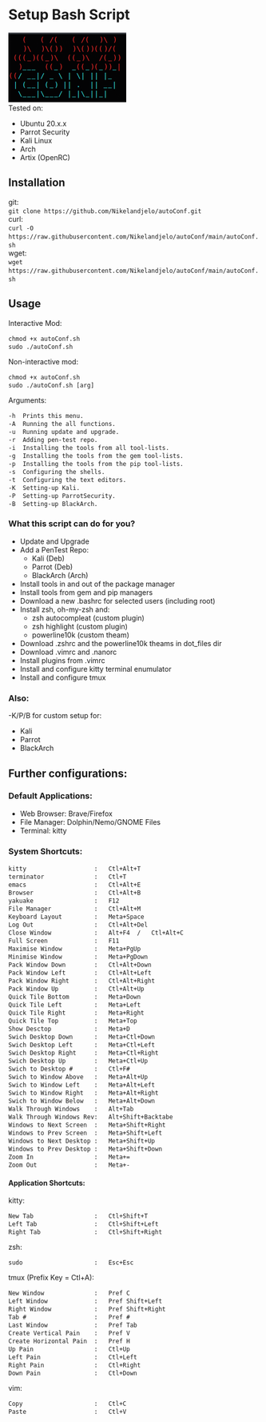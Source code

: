 
# Setup Bash Script
![Logo](/readme.gif "Logo")  
Tested on:  
+ Ubuntu 20.x.x
+ Parrot Security
+ Kali Linux
+ Arch
+ Artix (OpenRC)  
  
## Installation
git:  
`git clone https://github.com/Nikelandjelo/autoConf.git`  
curl:  
`curl -O https://raw.githubusercontent.com/Nikelandjelo/autoConf/main/autoConf.sh`  
wget:  
`wget https://raw.githubusercontent.com/Nikelandjelo/autoConf/main/autoConf.sh`  
  
## Usage
Interactive Mod:  
```
chmod +x autoConf.sh
sudo ./autoConf.sh
```  
Non-interactive mod:
```
chmod +x autoConf.sh
sudo ./autoConf.sh [arg]
```  
Arguments:  
```
-h 	Prints this menu.
-A 	Running the all functions.
-u 	Running update and upgrade.
-r 	Adding pen-test repo.
-i	Installing the tools from all tool-lists.
-g	Installing the tools from the gem tool-lists.
-p	Installing the tools from the pip tool-lists.
-s 	Configuring the shells.
-t 	Configuring the text editors.
-K 	Setting-up Kali.
-P 	Setting-up ParrotSecurity.
-B 	Setting-up BlackArch.
```

### What this script can do for you?
+ Update and Upgrade
+ Add a PenTest Repo:
    - Kali (Deb)
    - Parrot (Deb)
    - BlackArch (Arch)
+ Install tools in and out of the package manager
+ Install tools from gem and pip managers
+ Download a new .bashrc for selected users (including root)
+ Install zsh, oh-my-zsh and:
    - zsh autocompleat (custom plugin)
    - zsh highlight (custom plugin)
    - powerline10k (custom theam)
+ Download .zshrc and the powerline10k theams in dot_files dir
+ Download .vimrc and .nanorc
+ Install plugins from .vimrc  
+ Install and configure kitty terminal enumulator
+ Install and configure tmux

### Also:
-K/P/B for custom setup for:
+ Kali
+ Parrot
+ BlackArch

## Further configurations:
### Default Applications:
+ Web Browser:  Brave/Firefox
+ File Manager: Dolphin/Nemo/GNOME Files
+ Terminal:     kitty

### System Shortcuts:
```
kitty                   :   Ctl+Alt+T
terminator              :   Ctl+T
emacs                   :   Ctl+Alt+E
Browser                 :   Ctl+Alt+B
yakuake                 :   F12
File Manager            :   Ctl+Alt+M
Keyboard Layout         :   Meta+Space
Log Out                 :   Ctl+Alt+Del
Close Window            :   Alt+F4  /   Ctl+Alt+C
Full Screen             :   F11
Maximise Window         :   Meta+PgUp
Minimise Window         :   Meta+PgDown
Pack Window Down        :   Ctl+Alt+Down
Pack Window Left        :   Ctl+Alt+Left
Pack Window Right       :   Ctl+Alt+Right
Pack Window Up          :   Ctl+Alt+Up
Quick Tile Bottom       :   Meta+Down
Quick Tile Left         :   Meta+Left
Quick Tile Right        :   Meta+Right
Quick Tile Top          :   Meta+Top
Show Desctop            :   Meta+D
Swich Desktop Down      :   Meta+Ctl+Down
Swich Desktop Left      :   Meta+Ctl+Left
Swich Desktop Right     :   Meta+Ctl+Right
Swich Desktop Up        :   Meta+Ctl+Up
Swich to Desktop #      :   Ctl+F#
Swich to Window Above   :   Meta+Alt+Up
Swich to Window Left    :   Meta+Alt+Left
Swich to Window Right   :   Meta+Alt+Right
Swich to Window Below   :   Meta+Alt+Down
Walk Through Windows    :   Alt+Tab
Walk Through Windows Rev:   Alt+Shift+Backtabe
Windows to Next Screen  :   Meta+Shift+Right
Windows to Prev Screen  :   Meta+Shift+Left
Windows to Next Desktop :   Meta+Shift+Up
Windows to Prev Desktop :   Meta+Shift+Down
Zoom In                 :   Meta+=
Zoom Out                :   Meta+-
```

#### Application Shortcuts:
kitty:
```
New Tab                 :   Ctl+Shift+T
Left Tab                :   Ctl+Shift+Left
Right Tab               :   Ctl+Shift+Right
```

zsh:
```
sudo                    :   Esc+Esc
```
tmux (Prefix Key = Ctl+A):
```
New Window              :   Pref C
Left Window             :   Pref Shift+Left
Right Window            :   Pref Shift+Right
Tab #                   :   Pref #
Last Window             :   Pref Tab
Create Vertical Pain    :   Pref V
Create Horizontal Pain  :   Pref H
Up Pain                 :   Ctl+Up
Left Pain               :   Ctl+Left
Right Pain              :   Ctl+Right
Down Pain               :   Ctl+Down
```

vim:
```
Copy                    :   Ctl+C
Paste                   :   Ctl+V
```
